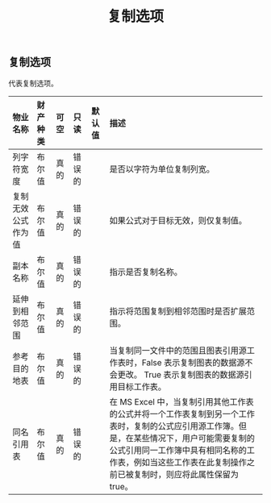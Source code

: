 ﻿---
title: 复制选项
second_title: Aspose.Cells Cloud Documen
type: docs
url: /zh/specification/model/copyoptions/
description: Aspose.Cells 云模型规范：CopyOptions。轻松处理 Excel 和其他电子表格文档，具有打开、生成、编辑、拆分、合并、比较和转换等功能
weight: 50
---
## **复制选项**

代表复制选项。

|物业名称|财产种类|可空|只读|默认值|描述|
|:- |:- |:- |:- |:- |:- |
|列字符宽度|布尔值|真的|错误的||是否以字符为单位复制列宽。|
|复制无效公式作为值|布尔值|真的|错误的||如果公式对于目标无效，则仅复制值。|
|副本名称|布尔值|真的|错误的||指示是否复制名称。|
|延伸到相邻范围|布尔值|真的|错误的||指示将范围复制到相邻范围时是否扩展范围。|
|参考目的地表|布尔值|真的|错误的||当复制同一文件中的范围且图表引用源工作表时，False 表示复制图表的数据源不会更改。 True 表示复制图表的数据源引用目标工作表。|
|同名引用表|布尔值|真的|错误的||在 MS Excel 中，当复制引用其他工作表的公式并将一个工作表复制到另一个工作表时，复制的公式应引用源工作簿。但是，在某些情况下，用户可能需要复制的公式引用同一工作簿中具有相同名称的工作表，例如当这些工作表在此复制操作之前已被复制时，则应将此属性保留为 true。|


